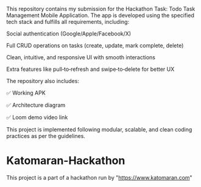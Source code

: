 This repository contains my submission for the Hackathon Task: Todo Task Management Mobile Application.
The app is developed using the specified tech stack and fulfills all requirements, including:

Social authentication (Google/Apple/Facebook/X)

Full CRUD operations on tasks (create, update, mark complete, delete)

Clean, intuitive, and responsive UI with smooth interactions

Extra features like pull‑to‑refresh and swipe‑to‑delete for better UX


The repository also includes:

✅ Working APK

✅ Architecture diagram

✅ Loom demo video link


This project is implemented following modular, scalable, and clean coding practices as per the guidelines.

# Katomaran-Hackathon
This project is a part of a hackathon run by "https://www.katomaran.com"
